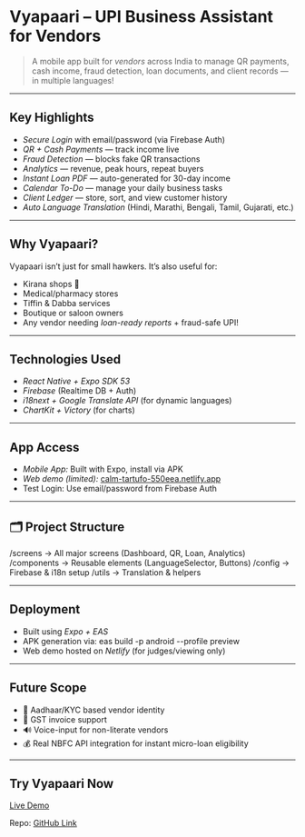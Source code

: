 #  Vyapaari – UPI Business Assistant for Vendors

>  A mobile app built for *vendors* across India to manage QR payments, cash income, fraud detection, loan documents, and client records — in multiple languages!

---

## Key Highlights

-  *Secure Login* with email/password (via Firebase Auth)
-  *QR + Cash Payments* — track income live
-  *Fraud Detection* — blocks fake QR transactions
-  *Analytics* — revenue, peak hours, repeat buyers
-  *Instant Loan PDF* — auto-generated for 30-day income
-  *Calendar To-Do* — manage your daily business tasks
-  *Client Ledger* — store, sort, and view customer history
-  *Auto Language Translation* (Hindi, Marathi, Bengali, Tamil, Gujarati, etc.)

---

## Why Vyapaari?

Vyapaari isn’t just for small hawkers. It’s also useful for:
- Kirana shops 🛒
- Medical/pharmacy stores 
- Tiffin & Dabba services 
- Boutique or saloon owners 
- Any vendor needing *loan-ready reports* + fraud-safe UPI!

---

##  Technologies Used

- *React Native + Expo SDK 53*
- *Firebase* (Realtime DB + Auth)
- *i18next + Google Translate API* (for dynamic languages)
- *ChartKit + Victory* (for charts)


---

##  App Access

-  *Mobile App:* Built with Expo, install via APK
-  *Web demo (limited):* [calm-tartufo-550eea.netlify.app](https://calm-tartufo-550eea.netlify.app)
-  Test Login: Use email/password from Firebase Auth

---

## 🗂 Project Structure


/screens       → All major screens (Dashboard, QR, Loan, Analytics)
/components    → Reusable elements (LanguageSelector, Buttons)
/config        → Firebase & i18n setup
/utils         → Translation & helpers


---

##  Deployment

- Built using *Expo + EAS*
- APK generation via: eas build -p android --profile preview
- Web demo hosted on *Netlify* (for judges/viewing only)

---

##  Future Scope

- 🔗 Aadhaar/KYC based vendor identity
- 🧾 GST invoice support
- 🔊 Voice-input for non-literate vendors
- 💰 Real NBFC API integration for instant micro-loan eligibility

---

##  Try Vyapaari Now

 [Live Demo](https://calm-tartufo-550eea.netlify.app)  

 Repo: [GitHub Link](https://github.com/Randomlyclueless/Project0.02)
